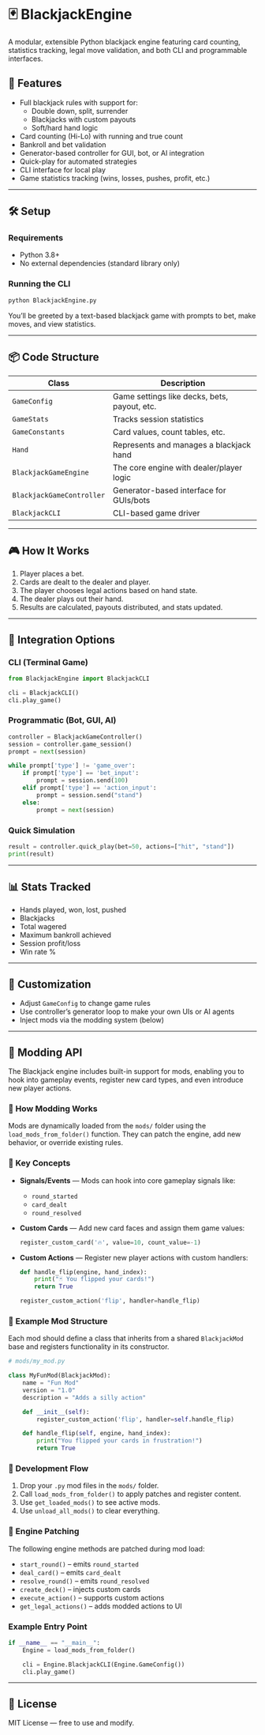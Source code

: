 
# 🃏 BlackjackEngine

A modular, extensible Python blackjack engine featuring card counting, statistics tracking, legal move validation, and both CLI and programmable interfaces.

## 🚀 Features

- Full blackjack rules with support for:
  - Double down, split, surrender
  - Blackjacks with custom payouts
  - Soft/hard hand logic
- Card counting (Hi-Lo) with running and true count
- Bankroll and bet validation
- Generator-based controller for GUI, bot, or AI integration
- Quick-play for automated strategies
- CLI interface for local play
- Game statistics tracking (wins, losses, pushes, profit, etc.)

---

## 🛠️ Setup

### Requirements

- Python 3.8+
- No external dependencies (standard library only)

### Running the CLI

```bash
python BlackjackEngine.py
```

You’ll be greeted by a text-based blackjack game with prompts to bet, make moves, and view statistics.

---

## 📦 Code Structure

| Class                     | Description |
|---------------------------|-------------|
| `GameConfig`              | Game settings like decks, bets, payout, etc. |
| `GameStats`               | Tracks session statistics |
| `GameConstants`           | Card values, count tables, etc. |
| `Hand`                    | Represents and manages a blackjack hand |
| `BlackjackGameEngine`     | The core engine with dealer/player logic |
| `BlackjackGameController` | Generator-based interface for GUIs/bots |
| `BlackjackCLI`            | CLI-based game driver |

---

## 🎮 How It Works

1. Player places a bet.
2. Cards are dealt to the dealer and player.
3. The player chooses legal actions based on hand state.
4. The dealer plays out their hand.
5. Results are calculated, payouts distributed, and stats updated.

---

## 🧩 Integration Options

### CLI (Terminal Game)

```python
from BlackjackEngine import BlackjackCLI

cli = BlackjackCLI()
cli.play_game()
```

### Programmatic (Bot, GUI, AI)

```python
controller = BlackjackGameController()
session = controller.game_session()
prompt = next(session)

while prompt['type'] != 'game_over':
    if prompt['type'] == 'bet_input':
        prompt = session.send(100)
    elif prompt['type'] == 'action_input':
        prompt = session.send("stand")
    else:
        prompt = next(session)
```

### Quick Simulation

```python
result = controller.quick_play(bet=50, actions=["hit", "stand"])
print(result)
```

---

## 📊 Stats Tracked

- Hands played, won, lost, pushed
- Blackjacks
- Total wagered
- Maximum bankroll achieved
- Session profit/loss
- Win rate %

---

## 🔧 Customization

- Adjust `GameConfig` to change game rules
- Use controller’s generator loop to make your own UIs or AI agents
- Inject mods via the modding system (below)

---

## 🔌 Modding API

The Blackjack engine includes built-in support for mods, enabling you to hook into gameplay events, register new card types, and even introduce new player actions.

### 🔧 How Modding Works

Mods are dynamically loaded from the `mods/` folder using the `load_mods_from_folder()` function. They can patch the engine, add new behavior, or override existing rules.

### 🧩 Key Concepts

- **Signals/Events** — Mods can hook into core gameplay signals like:
  - `round_started`
  - `card_dealt`
  - `round_resolved`

- **Custom Cards** — Add new card faces and assign them game values:

  ```python
  register_custom_card('🔥', value=10, count_value=-1)
  ```

- **Custom Actions** — Register new player actions with custom handlers:

  ```python
  def handle_flip(engine, hand_index):
      print("🃏 You flipped your cards!")
      return True

  register_custom_action('flip', handler=handle_flip)
  ```

### 📁 Example Mod Structure

Each mod should define a class that inherits from a shared `BlackjackMod` base and registers functionality in its constructor.

```python
# mods/my_mod.py

class MyFunMod(BlackjackMod):
    name = "Fun Mod"
    version = "1.0"
    description = "Adds a silly action"

    def __init__(self):
        register_custom_action('flip', handler=self.handle_flip)

    def handle_flip(self, engine, hand_index):
        print("You flipped your cards in frustration!")
        return True
```

### 🧪 Development Flow

1. Drop your `.py` mod files in the `mods/` folder.
2. Call `load_mods_from_folder()` to apply patches and register content.
3. Use `get_loaded_mods()` to see active mods.
4. Use `unload_all_mods()` to clear everything.

### 🧼 Engine Patching

The following engine methods are patched during mod load:

- `start_round()` – emits `round_started`
- `deal_card()` – emits `card_dealt`
- `resolve_round()` – emits `round_resolved`
- `create_deck()` – injects custom cards
- `execute_action()` – supports custom actions
- `get_legal_actions()` – adds modded actions to UI

### Example Entry Point

```python
if __name__ == "__main__":
    Engine = load_mods_from_folder()

    cli = Engine.BlackjackCLI(Engine.GameConfig())
    cli.play_game()
```

---

## 📜 License

MIT License — free to use and modify.
